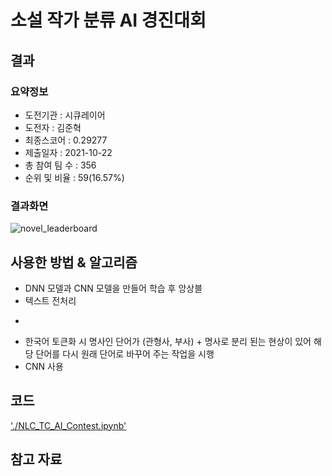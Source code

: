 # 소설 작가 분류 AI 경진대회

## 결과

### 요약정보

- 도전기관 : 시큐레이어
- 도전자 : 김준혁
- 최종스코어 : 0.29277 
- 제출일자 : 2021-10-22
- 총 참여 팀 수 : 356
- 순위 및 비율 : 59(16.57%)

### 결과화면
![novel_leaderboard](./img/novel_leaderboard.PNG)


## 사용한 방법 & 알고리즘

- DNN 모델과 CNN 모델을 만들어 학습 후 앙상블
- 텍스트 전처리
*
- 한국어 토큰화 시 명사인 단어가 (관형사, 부사) + 명사로 분리 된는 현상이 있어 해당 단어를 다시 원래 단어로 바꾸어 주는 작업을 시행
- CNN 사용

## 코드
['./NLC_TC_AI_Contest.ipynb'](./NLC_TC_AI_Contest.ipynb)


## 참고 자료
